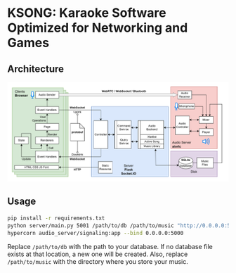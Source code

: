 # KSONG: Karaoke Software Optimized for Networking and Games

## Architecture

![](ksong-arch.png) 

## Usage

```bash
pip install -r requirements.txt
python server/main.py 5001 /path/to/db /path/to/music "http://0.0.0.0:5000/audio_ctrl" &
hypercorn audio_server/signaling:app --bind 0.0.0.0:5000
```

Replace `/path/to/db` with the path to your database. If no database file exists at that location, a new one will be created. Also, replace `/path/to/music` with the directory where you store your music.